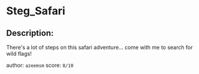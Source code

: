 
# Steg_Safari
## Description:
There's a lot of steps on this safari adventure... come with me to search for wild flags!

author: `azeemsm`
score: `8/10`

